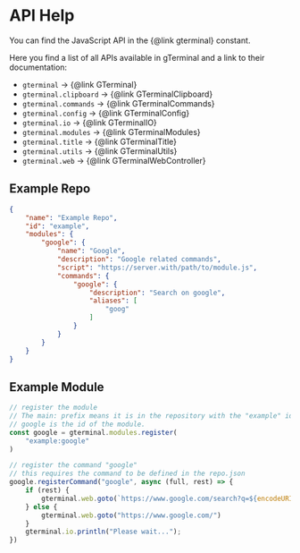 # API Help

You can find the JavaScript API in the {@link gterminal} constant.  
  
Here you find a list of all APIs available in gTerminal and a link to their documentation:

- `gterminal` -> {@link GTerminal}
- `gterminal.clipboard` -> {@link GTerminalClipboard}
- `gterminal.commands` -> {@link GTerminalCommands}
- `gterminal.config` -> {@link GTerminalConfig}
- `gterminal.io` -> {@link GTerminalIO}
- `gterminal.modules` -> {@link GTerminalModules}
- `gterminal.title` -> {@link GTerminalTitle}
- `gterminal.utils` -> {@link GTerminalUtils}
- `gterminal.web` -> {@link GTerminalWebController}

## Example Repo

```json
{
    "name": "Example Repo",
    "id": "example",
    "modules": {
        "google": {
            "name": "Google",
            "description": "Google related commands",
            "script": "https://server.with/path/to/module.js",
            "commands": {
                "google": {
                    "description": "Search on google",
                    "aliases": [
                        "goog"
                    ]
                }
            }
        }
    }
}
```

## Example Module

```javascript
// register the module
// The main: prefix means it is in the repository with the "example" id.
// google is the id of the module.
const google = gterminal.modules.register(
    "example:google"
)

// register the command "google"
// this requires the command to be defined in the repo.json
google.registerCommand("google", async (full, rest) => {
    if (rest) {
        gterminal.web.goto(`https://www.google.com/search?q=${encodeURIComponent(rest)}`);
    } else {
        gterminal.web.goto("https://www.google.com/")
    }
    gterminal.io.println("Please wait...");
})
```
